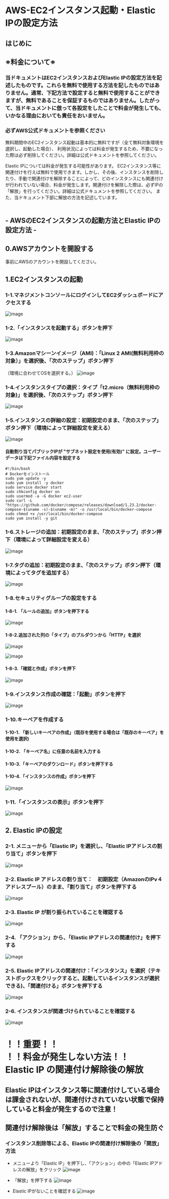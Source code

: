 # AWS-EC2インスタンス起動・Elastic IPの設定方法

## はじめに
## ※料金について※

### 当ドキュメントはEC2インスタンスおよびElastic IPの設定方法を記述したものです。これらを無料で使用する方法を記したものではありません。通常、下記方法で設定すると無料で使用することができますが、無料であることを保証するものではありません。したがって、当ドキュメントに倣って各設定をしたことで料金が発生しても、いかなる理由においても責任をおいません。

### 必ずAWS公式ドキュメントを参照ください


無料期間中のEC2インスタンス起動は基本的に無料ですが（全て無料対象環境を選択し、起動した場合）、
利用状況によっては料金が発生するため、不要になった際は必ず削除してください。詳細は公式ドキュメントを参照してください。

Elastic IPについては料金が発生する可能性があります。
EC2インスタンス等に関連付けを行えば無料で使用できます。しかし、その後、インスタンスを削除したり、手動で関連付けを解除することによって、どのインスタンスにも関連付けが行われていない場合、料金が発生します。関連付けを解除した際は、必ずIPの「解放」を行ってください。詳細は公式ドキュメントを参照してください。
また、当ドキュメント下部に解放の方法を記述しています。
<br>
<br>


## - AWSのEC2インスタンスの起動方法とElastic IPの設定方法 -

## 0.AWSアカウントを開設する
事前にAWSのアカウントを開設してください。
<br>

## 1.EC2インスタンスの起動
### 1-1.マネジメントコンソールにログインしてEC2ダッシュボードにアクセスする
![image](https://user-images.githubusercontent.com/66664167/92108283-15c8c780-ee22-11ea-88d1-2f34b653d8e6.png)

### 1-2.「インスタンスを起動する」ボタンを押下
![image](https://user-images.githubusercontent.com/66664167/92108417-4c9edd80-ee22-11ea-9883-474054b16d48.png)

### 1-3.Amazonマシーンイメージ（AMI)：「Linux 2 AMI(無料利用枠の対象）」を選択後、「次のステップ」ボタン押下
（環境に合わせてOSを選択する。）
![image](https://user-images.githubusercontent.com/66664167/92108528-8374f380-ee22-11ea-8b50-a60c77c2c3b3.png)

### 1-4.インスタンスタイプの選択：タイプ「t2.micro（無料利用枠の対象)」を選択後、「次のステップ」ボタン押下
![image](https://user-images.githubusercontent.com/66664167/92108904-0a29d080-ee23-11ea-8142-edc28e4add7a.png)

### 1-5.インスタンスの詳細の設定：初期設定のまま、「次のステップ」ボタン押下（環境によって詳細設定を変える）
![image](https://user-images.githubusercontent.com/66664167/122140678-cf12fe00-ce86-11eb-9463-9aebc36b540d.png)

#### 自動割り当てパブリックIPが "サブネット設定を使用(有効)" に設定。ユーザーデータは下記ファイル内容を設定する

```
#!/bin/bash
# Dockerをインストール
sudo yum update -y
sudo yum install -y docker
sudo service docker start
sudo chkconfig docker on
sudo usermod -a -G docker ec2-user
sudo curl -L "https://github.com/docker/compose/releases/download/1.23.2/docker-compose-$(uname -s)-$(uname -m)" -o /usr/local/bin/docker-compose
sudo chmod +x /usr/local/bin/docker-compose
sudo yum install -y git
```

### 1-6.ストレージの追加：初期設定のまま、「次のステップ」ボタン押下（環境によって詳細設定を変える）
![image](https://user-images.githubusercontent.com/66664167/92109483-11051300-ee24-11ea-9b22-256e3d79e4e2.png)

### 1-7.タグの追加：初期設定のまま、「次のステップ」ボタン押下（環境によってタグを追加する）
![image](https://user-images.githubusercontent.com/66664167/92109589-41e54800-ee24-11ea-8c03-83ae4155308e.png)

### 1-8.セキュリティグループの設定をする
#### 1-8-1. 「ルールの追加」ボタンを押下する
![image](https://user-images.githubusercontent.com/66664167/92109703-76f19a80-ee24-11ea-940d-2c02e7d7a85d.png)

#### 1-8-2.追加された列の「タイプ」のプルダウンから「HTTP」を選択

![image](https://user-images.githubusercontent.com/66664167/92109843-b4eebe80-ee24-11ea-9d2c-237a31b0437e.png)


![image](https://user-images.githubusercontent.com/66664167/92109875-bd46f980-ee24-11ea-8cd5-6113a7ad7c76.png)

#### 1-8-3.「確認と作成」ボタンを押下

![image](https://user-images.githubusercontent.com/66664167/92109909-c8018e80-ee24-11ea-9ee5-fb7a1def0894.png)

### 1-9.インスタンス作成の確認：「起動」ボタンを押下
![image](https://user-images.githubusercontent.com/66664167/92110145-3c3c3200-ee25-11ea-9fb7-47dd699a3acf.png)


### 1-10.キーペアを作成する
#### 1-10-1. 「新しいキーペアの作成」（既存を使用する場合は「既存のキーペア」を使用を選択)
#### 1-10-2. 「キーペア名」に任意の名前を入力する
#### 1-10-3.「キーペアのダウンロード」ボタンを押下する
#### 1-10-4.「インスタンスの作成」ボタンを押下

![image](https://user-images.githubusercontent.com/60914189/122027914-7865df80-ce06-11eb-9753-1aa4602e51c2.png)

### 1-11.「インスタンスの表示」ボタンを押下
![image](https://user-images.githubusercontent.com/66664167/92112724-33e5f600-ee29-11ea-86cf-ed16968d6d2b.png)


## 2. Elastic IPの設定
### 2-1. メニューから「Elastic IP」を選択し、「Elastic IPアドレスの割り当て」ボタンを押下
![image](https://user-images.githubusercontent.com/66664167/92112122-47dd2800-ee28-11ea-8683-4a1de647ccd3.png)

### 2-2. Elastic IP アドレスの割り当て：　初期設定（AmazonのIPv４アドレスプール）のまま、「割り当て」ボタンを押下する
![image](https://user-images.githubusercontent.com/66664167/92112345-9a1e4900-ee28-11ea-9f41-8834faa54ca9.png)

### 2-3. Elastic IP が割り振られていることを確認する
![image](https://user-images.githubusercontent.com/66664167/92112535-e5d0f280-ee28-11ea-8291-3a7acc0967fb.png)

### 2-4. 「アクション」から、「Elastic IPアドレスの関連付け」を押下する
![image](https://user-images.githubusercontent.com/66664167/92113430-41e84680-ee2a-11ea-83ff-830fd8cb43b6.png)

### 2-5. Elastic IPアドレスの関連付け：「インスタンス」を選択（テキストボックスをクリックすると、起動しているインスタンスが選択できる)、「関連付ける」ボタンを押下する
![image](https://user-images.githubusercontent.com/66664167/92117681-77902e00-ee30-11ea-81d0-f40795866971.png)

### 2-6. インスタンスが関連づけられていることを確認する
![image](https://user-images.githubusercontent.com/66664167/92114421-c4bdd100-ee2b-11ea-8216-67b5d62ecb85.png)


# ！！重要！！　<br>！！料金が発生しない方法！！　　<br>Elastic IP の関連付け解除後の解放
## Elastic IPはインスタンス等に関連付けしている場合は課金されないが、関連付けされていない状態で保持していると料金が発生するので注意！
## 関連付け解除後は「解放」することで料金の発生防ぐ

### インスタンス削除等による、Elastic IPの関連付け解除後の「開放」方法
- メニューより「Elastic IP」を押下し、「アクション」の中の「Elastic IPアドレスの解放」をクリック
![image](https://user-images.githubusercontent.com/66664167/92121104-dd7eb480-ee34-11ea-8f00-f93ec0b48307.png)

- 「解放」を押下する
![image](https://user-images.githubusercontent.com/66664167/92118659-bb376780-ee31-11ea-8944-77d92193265e.png)

- Elastic IPがないことを確認する
![image](https://user-images.githubusercontent.com/66664167/92118981-1ff2c200-ee32-11ea-93a7-bead0ec9d444.png)
